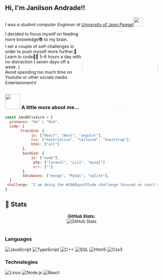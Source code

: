 <h2> Hi, I'm Janilson Andrade!!</h2>
<p><em>I was a student computer Enginner at <a href="https://www.unipiaget.edu.cv/">University of Jean Peaget</a><img src="https://media.giphy.com/media/fYSnHlufseco8Fh93Z/giphy.gif" width="30"></br>
</em></p>
<img align='right' src="https://media.giphy.com/media/M9gbBd9nbDrOTu1Mqx/giphy.gif" width="250" style="border-radius:50%">
I decided to focus myself on feeding more knowledge📚 to my brain. </br>
I set a couple of self-challenges in order to push myself more further.🏃
Learn to code👨‍💻 5-6 hours a day with no distraction ( seven days off a week. ) </br>
Avoid spending too much time on Youtube or other socials media Entertainment☠️ </br>


### <img src="https://media.giphy.com/media/VgCDAzcKvsR6OM0uWg/giphy.gif" width="50"> A little more about me...  

```javascript
const JandOliveira = {
  pronouns: "He" | "Him",
  code: [
       frontEnd: {
            js: ["React", "Next", "angular"],
            css: ["materialize", "tailwind", "bootstrap"],
            html: ["all"]
        },
        backEnd: {
            js: ["node"],
             php: ["laravel", "yii2", "mysql"]
             c++: [""]
        },
        databases: ["mongo", "MySql", "sqlite"],
  ]
 challenge: "I am doing the #100DaysOfCode challenge focused on react and JavaScrypt"
}
```


<h2>👀 Stats</h2>

<div>  
  <p align="center">
  <b><em>GitHub Stats:</em></b> <br/>
    <img src="https://github-readme-streak-stats.herokuapp.com/?user=JailsonA" alt="GitHub Stats" /> <br/><br/>
  
</div>

### Languages
 
![JavaScript](https://img.shields.io/badge/-JavaScript-000?&logo=JavaScript)
![TypeScript](https://img.shields.io/badge/-TypeScript-000?&logo=TypeScript)
![C++](https://img.shields.io/badge/-C++-000?&logo=c%2b%2b&logoColor=00599C)
![SQL](https://img.shields.io/badge/-SQL-000?&logo=MySQL)
![Html5](https://img.shields.io/badge/-html5-000?&logo=html5)
![Css3](https://img.shields.io/badge/-css3-000?&logo=css3)

### Technologies

![Linux](https://img.shields.io/badge/-Linux-000?&logo=Linux)
![Node.js](https://img.shields.io/badge/-Node.js-000?&logo=node.js)
![React](https://img.shields.io/badge/-React-000?&logo=React)



